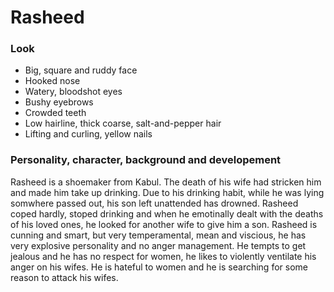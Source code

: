 # Rasheed

### Look

* Big, square and ruddy face
* Hooked nose
* Watery, bloodshot eyes
* Bushy eyebrows
* Crowded teeth
* Low hairline, thick coarse, salt-and-pepper hair
* Lifting and curling, yellow nails

### Personality, character, background and developement
Rasheed is a shoemaker from Kabul. The death of his wife had stricken him and made him take up drinking. Due to his drinking habit, while he was lying somwhere passed out, his son left unattended has drowned. Rasheed coped hardly, stoped drinking and when he emotinally dealt with the deaths of his loved ones, he looked for another wife to give him a son. Rasheed is cunning and smart, but very temperamental, mean and viscious, he has very explosive personality and no anger management. He tempts to get jealous and he has no respect for women, he likes to violently ventilate his anger on his wifes. He is hateful to women and he is searching for some reason to attack his wifes. 
